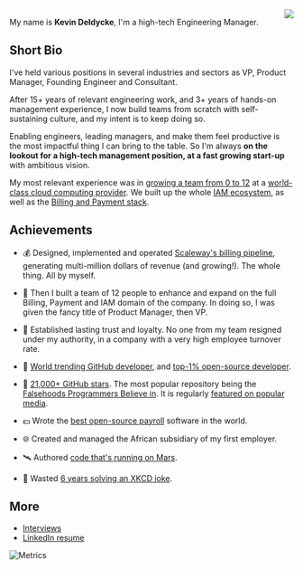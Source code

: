 <img align="right" src="https://github-readme-stats.vercel.app/api?username=kdeldycke&show_icons=true&text_color=718096&hide_title=true"/>

My name is **Kevin Deldycke**, I'm a high-tech Engineering Manager.


## Short Bio

I've held various positions in several industries and sectors as VP, Product Manager, Founding Engineer and Consultant.

After 15+ years of relevant engineering work, and 3+ years of hands-on management experience, I now build teams from scratch with self-sustaining culture, and my intent is to keep doing so.

Enabling engineers, leading managers, and make them feel productive is the most impactful thing I can bring to the table. So I'm always **on the lookout for a high-tech management position, at a fast growing start-up** with ambitious vision.

My most relevant experience was in [growing a team from 0 to 12](https://devtomanager.com/interviews/kevin-deldycke/) at a [world-class cloud computing provider](https://scaleway.com). We built up the whole [IAM ecosystem](https://github.com/kdeldycke/awesome-iam), as well as the [Billing and Payment stack](https://github.com/kdeldycke/awesome-billing).


## Achievements

- 💰 Designed, implemented and operated [Scaleway's billing
pipeline](https://web.archive.org/web/20190315172559/https://scaleway.com/faq/billing/), generating
multi-million dollars of revenue (and growing!). The whole
thing. All by myself.

- 🚀 Then I built a team of 12 people to enhance and expand on the full Billing, Payment and IAM domain of the company. In doing so, I was given the fancy title of Product Manager, then VP.

- 🤝 Established lasting trust and loyalty. No one from my team resigned under my authority, in a company with a very high employee turnover rate.

- 🥇 [World trending GitHub
developer](https://kevin.deldycke.com/2017/04/github-top-developer/), and [top-1% open-source
developer](https://kevin.deldycke.com/2011/03/top-1-percent-open-source-developer/).

- 🌟 [21,000+ GitHub stars](https://gitstar-ranking.com/kdeldycke). The most popular repository being the [Falsehoods Programmers Believe
in](https://github.com/kdeldycke/awesome-falsehood). It is regularly [featured on popular media](https://github.com/kdeldycke/awesome-falsehood/blob/main/assets/in-the-media.md).

- 💵 Wrote the [best open-source
payroll](https://kevin.deldycke.com/2008/06/best-open-source-payroll-software/)
software in the world.

- 🌐 Created and managed the African subsidiary of my first employer.

- 🛰 Authored [code that's running on Mars](https://twitter.com/kdeldycke/status/1384862861210624005).

- 🤡 Wasted [6 years solving an XKCD joke](https://github.com/kdeldycke/meta-package-manager#readme).

## More

* [Interviews](https://kevin.deldycke.com/about/#interviews)
* [LinkedIn resume](https://www.linkedin.com/in/kevindeldycke/)

![Metrics](https://metrics.lecoq.io/kdeldycke?template=classic&base.header=0&base.activity=0&base.community=0&base.repositories=0&base.metadata=0&achievements=1&notable=1&achievements.threshold=C&achievements.secrets=true&achievements.display=detailed&achievements.limit=7&achievements.ignored=member%2C%20forker%2C%20stargazer&notable.from=all&notable.repositories=true&notable.indepth=true&notable.types=commit&config.display=columns)
